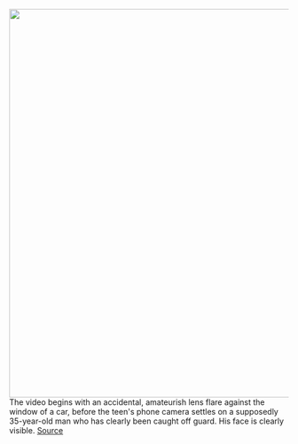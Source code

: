 <img src='https://cdn.vox-cdn.com/thumbor/u0dWOhaMTpS2tYoA9QJMRXYOWqQ=/0x0:2040x1360/1200x675/filters:focal(857x517:1183x843)/cdn.vox-cdn.com/uploads/chorus_image/image/66517393/acastro_200317_3939_tikTok_predators_0001.0.jpg' width='700px' /><br/>
The video begins with an accidental, amateurish lens flare against the window of a car, before the teen's phone camera settles on a supposedly 35-year-old man who has clearly been caught off guard. His face is clearly visible.
<a href='https://www.theverge.com/2020/3/18/21183662/pedo-hunting-vigilante-youtube-tik-tok-anti-lgbt-viral'> Source <a/>